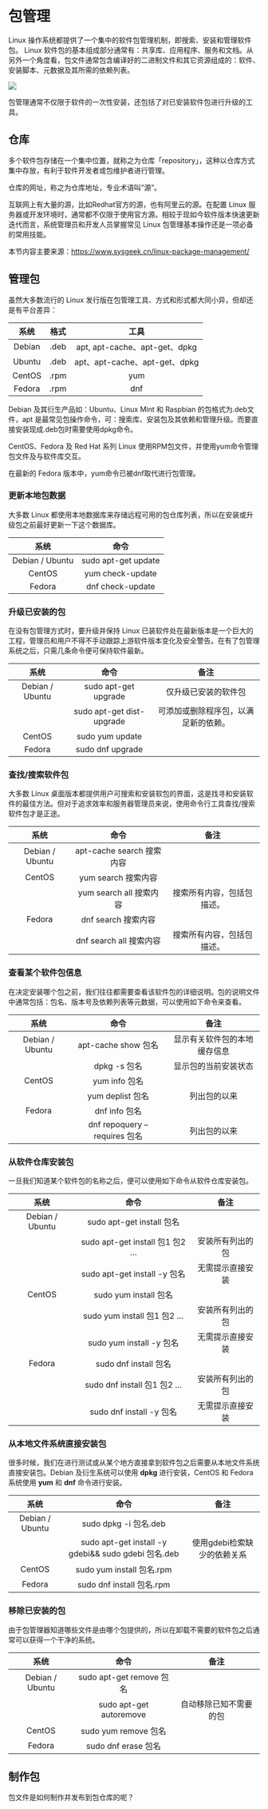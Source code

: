 # 包管理

Linux 操作系统都提供了一个集中的软件包管理机制，即搜索、安装和管理软件包。 Linux 软件包的基本组成部分通常有：共享库、应用程序、服务和文档。从另外一个角度看，包文件通常包含编译好的二进制文件和其它资源组成的：软件、安装脚本、元数据及其所需的依赖列表。

![](https://libs.websoft9.com/Websoft9/DocsPicture/zh/linux/linux-rpms-websoft9.png)

包管理通常不仅限于软件的一次性安装，还包括了对已安装软件包进行升级的工具。

## 仓库

多个软件包存储在一个集中位置，就称之为仓库「repository」，这种以仓库方式集中存放，有利于软件开发者或包维护者进行管理。

仓库的网址，称之为仓库地址，专业术语叫”源”。

互联网上有大量的源，比如Redhat官方的源，也有阿里云的源。在配置 Linux 服务器或开发环境时，通常都不仅限于使用官方源。相较于现如今软件版本快速更新迭代而言，系统管理员和开发人员掌握常见 Linux 包管理基本操作还是一项必备的常用技能。

本节内容主要来源：https://www.sysgeek.cn/linux-package-management/

## 管理包

虽然大多数流行的 Linux 发行版在包管理工具、方式和形式都大同小异，但却还是有平台差异：

|  系统  | 格式 |             工具              |
| :----: | :--: | :---------------------------: |
| Debian | .deb | apt, apt-cache、apt-get、dpkg |
| Ubuntu | .deb | apt、apt-cache、apt-get、dpkg |
| CentOS | .rpm |              yum              |
| Fedora | .rpm |              dnf              |

Debian 及其衍生产品如：Ubuntu、Linux Mint 和 Raspbian 的包格式为.deb文件，apt 是最常见包操作命令，可：搜索库、安装包及其依赖和管理升级。而要直接安装现成.deb包时需要使用dpkg命令。

CentOS、Fedora 及 Red Hat 系列 Linux 使用RPM包文件，并使用yum命令管理包文件及与软件库交互。

在最新的 Fedora 版本中，yum命令已被dnf取代进行包管理。



### 更新本地包数据

大多数 Linux 都使用本地数据库来存储远程可用的包仓库列表，所以在安装或升级包之前最好更新一下这个数据库。

|      系统       |        命令         |
| :-------------: | :-----------------: |
| Debian / Ubuntu | sudo apt-get update |
|     CentOS      |  yum check-update   |
|     Fedora      |  dnf check-update   |

### 升级已安装的包

在没有包管理方式时，要升级并保持 Linux 已装软件处在最新版本是一个巨大的工程，管理员和用户不得不手动跟踪上游软件版本变化及安全警告。在有了包管理系统之后，只需几条命令便可保持软件最新。

|      系统       |           命令            |                 备注                 |
| :-------------: | :-----------------------: | :----------------------------------: |
| Debian / Ubuntu |   sudo apt-get upgrade    |         仅升级已安装的软件包         |
|                 | sudo apt-get dist-upgrade | 可添加或删除程序包，以满足新的依赖。 |
|     CentOS      |      sudo yum update      |                                      |
|     Fedora      |     sudo dnf upgrade      |                                      |

### 查找/搜索软件包

大多数 Linux 桌面版本都提供用户可搜索和安装软包的界面，这是找寻和安装软件的最佳方法。但对于追求效率和服务器管理员来说，使用命令行工具查找/搜索软件包才是正途。

|      系统       |           命令            |            备注            |
| :-------------: | :-----------------------: | :------------------------: |
| Debian / Ubuntu | apt-cache search 搜索内容 |                            |
|     CentOS      |    yum search 搜索内容    |                            |
|                 |  yum search all 搜索内容  | 搜索所有内容，包括包描述。 |
|     Fedora      |    dnf search 搜索内容    |                            |
|                 |  dnf search all 搜索内容  | 搜索所有内容，包括包描述。 |

### 查看某个软件包信息

在决定安装哪个包之前，我们往往都需要查看该软件包的详细说明。包的说明文件中通常包括：包名、版本号及依赖列表等元数据，可以使用如下命令来查看。

|      系统       |             命令             |             备注             |
| :-------------: | :--------------------------: | :--------------------------: |
| Debian / Ubuntu |     apt-cache show 包名      | 显示有关软件包的本地缓存信息 |
|                 |         dpkg -s 包名         |     显示包的当前安装状态     |
|     CentOS      |        yum info 包名         |                              |
|                 |       yum deplist 包名       |         列出包的以来         |
|     Fedora      |        dnf info 包名         |                              |
|                 | dnf repoquery –requires 包名 |         列出包的以来         |

### 从软件仓库安装包

一旦我们知道某个软件包的名称之后，便可以使用如下命令从软件仓库安装包。

|      系统       |              命令              |       备注       |
| :-------------: | :----------------------------: | :--------------: |
| Debian / Ubuntu |   sudo apt-get install 包名    |                  |
|                 | sudo apt-get install 包1 包2 … | 安装所有列出的包 |
|                 |  sudo apt-get install -y 包名  | 无需提示直接安装 |
|     CentOS      |     sudo yum install 包名      |                  |
|                 |   sudo yum install 包1 包2 …   | 安装所有列出的包 |
|                 |    sudo yum install -y 包名    | 无需提示直接安装 |
|     Fedora      |     sudo dnf install 包名      |                  |
|                 |   sudo dnf install 包1 包2 …   | 安装所有列出的包 |
|                 |    sudo dnf install -y 包名    | 无需提示直接安装 |

### 从本地文件系统直接安装包

很多时候，我们在进行测试或从某个地方直接拿到软件包之后需要从本地文件系统直接安装包。Debian 及衍生系统可以使用 **dpkg** 进行安装，CentOS 和 Fedora 系统使用 **yum** 和 **dnf** 命令进行安装。

|      系统       |                        命令                         |            备注             |
| :-------------: | :-------------------------------------------------: | :-------------------------: |
| Debian / Ubuntu |                sudo dpkg -i 包名.deb                |                             |
|                 | sudo apt-get install -y gdebi&& sudo gdebi 包名.deb | 使用gdebi检索缺少的依赖关系 |
|     CentOS      |              sudo yum install 包名.rpm              |                             |
|     Fedora      |              sudo dnf install 包名.rpm              |                             |

### 移除已安装的包

由于包管理器知道哪些文件是由哪个包提供的，所以在卸载不需要的软件包之后通常可以获得一个干净的系统。

|      系统       |           命令           |          备注          |
| :-------------: | :----------------------: | :--------------------: |
| Debian / Ubuntu | sudo apt-get remove 包名 |                        |
|                 | sudo apt-get autoremove  | 自动移除已知不需要的包 |
|     CentOS      |   sudo yum remove 包名   |                        |
|     Fedora      |   sudo dnf erase 包名    |                        |

## 制作包

包文件是如何制作并发布到包仓库的呢？